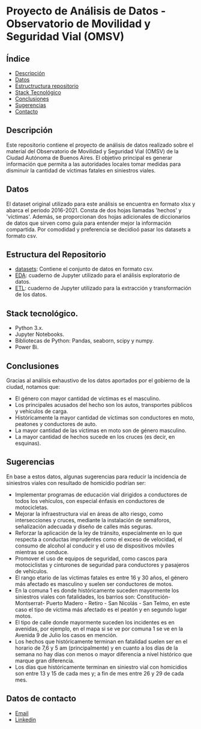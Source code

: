 # Proyecto de Análisis de Datos - Observatorio de Movilidad y Seguridad Vial (OMSV)

## Índice
- [Descripción](https://github.com/marko7768/PI2/blob/main/README.md#Descripción)
- [Datos](https://github.com/marko7768/PI2/blob/main/README.md#Datos)
- [Estructructura repositorio](https://github.com/marko7768/PI2/blob/main/README.md#Estructura-del-Repositorio)
- [Stack Tecnológico](https://github.com/marko7768/PI2/blob/main/README.md#Stack-tecnológico)
- [Conclusiones](https://github.com/marko7768/PI2/blob/main/README.md#Conclusiones)
- [Sugerencias](https://github.com/marko7768/PI2/blob/main/README.md#Sugerencias)
- [Contacto](https://github.com/marko7768/PI2/blob/main/README.md#Datos-de-contacto)

## Descripción
Este repositorio contiene el proyecto de análisis de datos realizado sobre el material del Observatorio de Movilidad y Seguridad Vial (OMSV) de la Ciudad Autónoma de Buenos Aires. El objetivo principal es generar información que permita a las autoridades locales tomar medidas para disminuir la cantidad de víctimas fatales en siniestros viales.

## Datos
El dataset original utilizado para este análisis se encuentra en formato xlsx y abarca el periodo 2016-2021. Consta de dos hojas llamadas 'hechos' y 'víctimas'. Además, se proporcionan dos hojas adicionales de diccionarios de datos que sirven como guía para entender mejor la información compartida. Por comodidad y preferencia se decidioó pasar los datasets a formato csv.

## Estructura del Repositorio
- [datasets](https://github.com/marko7768/PI2/tree/main/datasets): Contiene el conjunto de datos en formato csv.
- [EDA](https://github.com/marko7768/PI2/blob/main/EDA.ipynb): cuaderno de Jupyter utilizado para el análisis exploratorio de datos.
- [ETL](https://github.com/marko7768/PI2/blob/main/ETL.ipynb): cuaderno de Jupyter utilizado para la extracción y transformación de los datos.

## Stack tecnológico.
- Python 3.x.
- Jupyter Notebooks.
- Bibliotecas de Python: Pandas, seaborn, scipy y numpy.
- Power Bi.

## Conclusiones
Gracias al análisis exhaustivo de los datos aportados por el gobierno de la ciudad, notamos que:
- El género con mayor cantidad de víctimas es el masculino.
- Los principales acusados del hecho son los autos, transportes públicos y vehículos de carga.
- Históricamente la mayor cantidad de víctimas son conductores en moto, peatones y conductores de auto.
- La mayor cantidad de las víctimas en moto son de género masculino.
- La mayor cantidad de hechos sucede en los cruces (es decir, en esquinas).

## Sugerencias

En base a estos datos, algunas sugerencias para reducir la incidencia de siniestros viales con resultado de homicidio podrían ser:
- Implementar programas de educación vial dirigidos a conductores de todos los vehículos, con especial énfasis en conductores de motocicletas.
- Mejorar la infraestructura vial en áreas de alto riesgo, como intersecciones y cruces, mediante la instalación de semáforos, señalización adecuada y diseño de calles más seguras.
- Reforzar la aplicación de la ley de tránsito, especialmente en lo que respecta a conductas imprudentes como el exceso de velocidad, el consumo de alcohol al conducir y el uso de dispositivos móviles mientras se conduce.
- Promover el uso de equipos de seguridad, como cascos para motociclistas y cinturones de seguridad para conductores y pasajeros de vehículos.
- El rango etario de las víctimas fatales es entre 16 y 30 años, el género más afectado es masculino y suelen ser conductores de motos.
- En la comuna 1 es donde históricamente suceden mayormente los siniestros viales con fatalidades, los barrios son: Constitución- Montserrat- Puerto Madero - Retiro - San Nicolás - San Telmo, en este caso el tipo de víctima más afectado es el peatón y en segundo lugar motos.
- El tipo de calle donde mayormente suceden los incidentes es en avenidas, por ejemplo, en el mapa si se ve por comuna 1 se ve en la Avenida 9 de Julio los casos en mención.
- Los hechos que históricamente terminan en fatalidad suelen ser en el horario de 7,6 y 5 am (principalmente) y en cuanto a los días de la semana no hay días con menos o mayor diferencia a nivel histórico que marque gran diferencia.
- Los días que históricamente terminan en siniestro vial con homicidios son entre 13 y 15 de cada mes y; a fin de mes entre 26 y 29 de cada mes.

## Datos de contacto
- [Email](https://mail.google.com/mail/?view=cm&fs=1&to=markosotola@gmail.com)
- [Linkedin](https://www.linkedin.com/in/marko-sotola-15640b212/)
